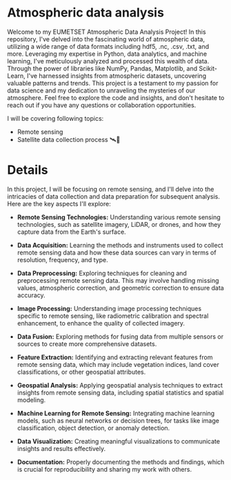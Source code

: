 # Atmospheric data analysis 

Welcome to my EUMETSET Atmospheric Data Analysis Project! In this repository, I've delved into the fascinating world of atmospheric data, utilizing a wide range of data formats including hdf5, .nc, .csv, .txt, and more. Leveraging my expertise in Python, data analytics, and machine learning, I've meticulously analyzed and processed this wealth of data. Through the power of libraries like NumPy, Pandas, Matplotlib, and Scikit-Learn, I've harnessed insights from atmospheric datasets, uncovering valuable patterns and trends. This project is a testament to my passion for data science and my dedication to unraveling the mysteries of our atmosphere. Feel free to explore the code and insights, and don't hesitate to reach out if you have any questions or collaboration opportunities.

I will be covering following topics:

- Remote sensing
- Satellite data collection process 🛰️📡


# Details


In this project, I will be focusing on remote sensing, and I'll delve into the intricacies of data collection and data preparation for subsequent analysis. Here are the key aspects I'll explore:

- **Remote Sensing Technologies:** Understanding various remote sensing technologies, such as satellite imagery, LiDAR, or drones, and how they capture data from the Earth's surface.

- **Data Acquisition:** Learning the methods and instruments used to collect remote sensing data and how these data sources can vary in terms of resolution, frequency, and type.

- **Data Preprocessing:** Exploring techniques for cleaning and preprocessing remote sensing data. This may involve handling missing values, atmospheric correction, and geometric correction to ensure data accuracy.

- **Image Processing:** Understanding image processing techniques specific to remote sensing, like radiometric calibration and spectral enhancement, to enhance the quality of collected imagery.

- **Data Fusion:** Exploring methods for fusing data from multiple sensors or sources to create more comprehensive datasets.

- **Feature Extraction:** Identifying and extracting relevant features from remote sensing data, which may include vegetation indices, land cover classifications, or other geospatial attributes.

- **Geospatial Analysis:** Applying geospatial analysis techniques to extract insights from remote sensing data, including spatial statistics and spatial modeling.

- **Machine Learning for Remote Sensing:** Integrating machine learning models, such as neural networks or decision trees, for tasks like image classification, object detection, or anomaly detection.

- **Data Visualization:** Creating meaningful visualizations to communicate insights and results effectively.

- **Documentation:** Properly documenting the methods and findings, which is crucial for reproducibility and sharing my work with others.